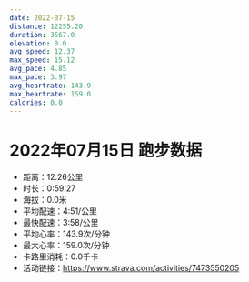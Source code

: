 ```yaml
---
date: 2022-07-15
distance: 12255.20
duration: 3567.0
elevation: 0.0
avg_speed: 12.37
max_speed: 15.12
avg_pace: 4.85
max_pace: 3.97
avg_heartrate: 143.9
max_heartrate: 159.0
calories: 0.0
---
```


# 2022年07月15日 跑步数据

- 距离：12.26公里
- 时长：0:59:27
- 海拔：0.0米
- 平均配速：4:51/公里
- 最快配速：3:58/公里
- 平均心率：143.9次/分钟
- 最大心率：159.0次/分钟
- 卡路里消耗：0.0千卡
- 活动链接：https://www.strava.com/activities/7473550205
